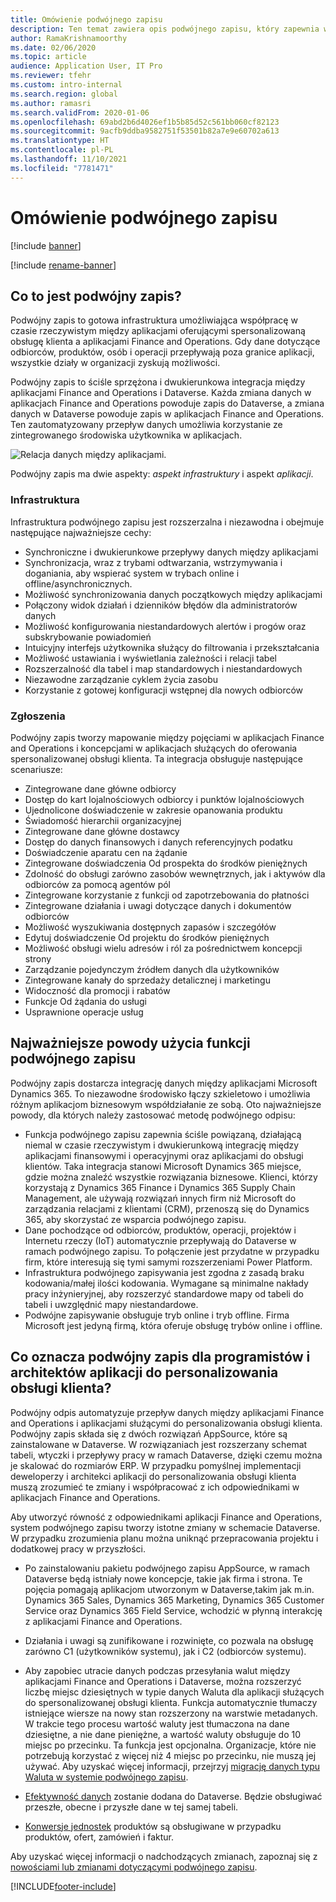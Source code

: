 ```yaml
---
title: Omówienie podwójnego zapisu
description: Ten temat zawiera opis podwójnego zapisu, który zapewnia współpracę prawie w czasie rzeczywistym między aplikacjami Customer Engagement a aplikacjami Finance and Operations.
author: RamaKrishnamoorthy
ms.date: 02/06/2020
ms.topic: article
audience: Application User, IT Pro
ms.reviewer: tfehr
ms.custom: intro-internal
ms.search.region: global
ms.author: ramasri
ms.search.validFrom: 2020-01-06
ms.openlocfilehash: 69abd2b6d4026ef1b5b85d52c561bb060cf82123
ms.sourcegitcommit: 9acfb9ddba9582751f53501b82a7e9e60702a613
ms.translationtype: HT
ms.contentlocale: pl-PL
ms.lasthandoff: 11/10/2021
ms.locfileid: "7781471"
---
```

# <a name="dual-write-overview"></a>Omówienie podwójnego zapisu

[!include [banner](../../includes/banner.md)]

[!include [rename-banner](~/includes/cc-data-platform-banner.md)]



## <a name="what-is-dual-write"></a>Co to jest podwójny zapis?

Podwójny zapis to gotowa infrastruktura umożliwiająca współpracę w czasie rzeczywistym między aplikacjami oferującymi spersonalizowaną obsługę klienta a aplikacjami Finance and Operations. Gdy dane dotyczące odbiorców, produktów, osób i operacji przepływają poza granice aplikacji, wszystkie działy w organizacji zyskują możliwości.

Podwójny zapis to ściśle sprzężona i dwukierunkowa integracja między aplikacjami Finance and Operations i Dataverse. Każda zmiana danych w aplikacjach Finance and Operations powoduje zapis do Dataverse, a zmiana danych w Dataverse powoduje zapis w aplikacjach Finance and Operations. Ten zautomatyzowany przepływ danych umożliwia korzystanie ze zintegrowanego środowiska użytkownika w aplikacjach.

![Relacja danych między aplikacjami.](media/dual-write-overview.jpg)

Podwójny zapis ma dwie aspekty: *aspekt infrastruktury* i aspekt *aplikacji*.

### <a name="infrastructure"></a>Infrastruktura

Infrastruktura podwójnego zapisu jest rozszerzalna i niezawodna i obejmuje następujące najważniejsze cechy:

+ Synchroniczne i dwukierunkowe przepływy danych między aplikacjami
+ Synchronizacja, wraz z trybami odtwarzania, wstrzymywania i doganiania, aby wspierać system w trybach online i offline/asynchronicznych.
+ Możliwość synchronizowania danych początkowych między aplikacjami
+ Połączony widok działań i dzienników błędów dla administratorów danych
+ Możliwość konfigurowania niestandardowych alertów i progów oraz subskrybowanie powiadomień
+ Intuicyjny interfejs użytkownika służący do filtrowania i przekształcania
+ Możliwość ustawiania i wyświetlania zależności i relacji tabel
+ Rozszerzalność dla tabel i map standardowych i niestandardowych
+ Niezawodne zarządzanie cyklem życia zasobu
+ Korzystanie z gotowej konfiguracji wstępnej dla nowych odbiorców

### <a name="application"></a>Zgłoszenia

Podwójny zapis tworzy mapowanie między pojęciami w aplikacjach Finance and Operations i koncepcjami w aplikacjach służących do oferowania spersonalizowanej obsługi klienta. Ta integracja obsługuje następujące scenariusze:

+ Zintegrowane dane główne odbiorcy
+ Dostęp do kart lojalnościowych odbiorcy i punktów lojalnościowych
+ Ujednolicone doświadczenie w zakresie opanowania produktu
+ Świadomość hierarchii organizacyjnej
+ Zintegrowane dane główne dostawcy
+ Dostęp do danych finansowych i danych referencyjnych podatku
+ Doświadczenie aparatu cen na żądanie
+ Zintegrowane doświadczenia Od prospekta do środków pieniężnych
+ Zdolność do obsługi zarówno zasobów wewnętrznych, jak i aktywów dla odbiorców za pomocą agentów pól
+ Zintegrowane korzystanie z funkcji od zapotrzebowania do płatności
+ Zintegrowane działania i uwagi dotyczące danych i dokumentów odbiorców
+ Możliwość wyszukiwania dostępnych zapasów i szczegółów
+ Edytuj doświadczenie Od projektu do środków pieniężnych
+ Możliwość obsługi wielu adresów i ról za pośrednictwem koncepcji strony
+ Zarządzanie pojedynczym źródłem danych dla użytkowników
+ Zintegrowane kanały do sprzedaży detalicznej i marketingu
+ Widoczność dla promocji i rabatów
+ Funkcje Od żądania do usługi
+ Usprawnione operacje usług

## <a name="top-reasons-to-use-dual-write"></a>Najważniejsze powody użycia funkcji podwójnego zapisu

Podwójny zapis dostarcza integrację danych między aplikacjami Microsoft Dynamics 365. To niezawodne środowisko łączy szkieletowo i umożliwia różnym aplikacjom biznesowym współdziałanie ze sobą. Oto najważniejsze powody, dla których należy zastosować metodę podwójnego odpisu:

+ Funkcja podwójnego zapisu zapewnia ściśle powiązaną, działającą niemal w czasie rzeczywistym i dwukierunkową integrację między aplikacjami finansowymi i operacyjnymi oraz aplikacjami do obsługi klientów. Taka integracja stanowi Microsoft Dynamics 365 miejsce, gdzie można znaleźć wszystkie rozwiązania biznesowe. Klienci, którzy korzystają z Dynamics 365 Finance i Dynamics 365 Supply Chain Management, ale używają rozwiązań innych firm niż Microsoft do zarządzania relacjami z klientami (CRM), przenoszą się do Dynamics 365, aby skorzystać ze wsparcia podwójnego zapisu.
+ Dane pochodzące od odbiorców, produktów, operacji, projektów i Internetu rzeczy (IoT) automatycznie przepływają do Dataverse w ramach podwójnego zapisu. To połączenie jest przydatne w przypadku firm, które interesują się tymi samymi rozszerzeniami Power Platform.
+ Infrastruktura podwójnego zapisywania jest zgodna z zasadą braku kodowania/małej ilości kodowania. Wymagane są minimalne nakłady pracy inżynieryjnej, aby rozszerzyć standardowe mapy od tabeli do tabeli i uwzględnić mapy niestandardowe.
+ Podwójne zapisywanie obsługuje tryb online i tryb offline. Firma Microsoft jest jedyną firmą, która oferuje obsługę trybów online i offline.

## <a name="what-does-dual-write-mean-for-developers-and-architects-of-customer-engagement-apps"></a><a id="developer-architect"></a>Co oznacza podwójny zapis dla programistów i architektów aplikacji do personalizowania obsługi klienta?

Podwójny odpis automatyzuje przepływ danych między aplikacjami Finance and Operations i aplikacjami służącymi do personalizowania obsługi klienta. Podwójny zapis składa się z dwóch rozwiązań AppSource, które są zainstalowane w Dataverse. W rozwiązaniach jest rozszerzany schemat tabeli, wtyczki i przepływy pracy w ramach Dataverse, dzięki czemu można je skalować do rozmiarów ERP. W przypadku pomyślnej implementacji deweloperzy i architekci aplikacji do personalizowania obsługi klienta muszą zrozumieć te zmiany i współpracować z ich odpowiednikami w aplikacjach Finance and Operations.

Aby utworzyć równość z odpowiednikami aplikacji Finance and Operations, system podwójnego zapisu tworzy istotne zmiany w schemacie Dataverse. W przypadku zrozumienia planu można uniknąć przepracowania projektu i dodatkowej pracy w przyszłości.

+ Po zainstalowaniu pakietu podwójnego zapisu AppSource, w ramach Dataverse będą istniały nowe koncepcje, takie jak firma i strona. Te pojęcia pomagają aplikacjom utworzonym w Dataverse,takim jak m.in. Dynamics 365 Sales, Dynamics 365 Marketing, Dynamics 365 Customer Service oraz Dynamics 365 Field Service, wchodzić w płynną interakcję z aplikacjami Finance and Operations.

+ Działania i uwagi są zunifikowane i rozwinięte, co pozwala na obsługę zarówno C1 (użytkowników systemu), jak i C2 (odbiorców systemu).

+ Aby zapobiec utracie danych podczas przesyłania walut między aplikacjami Finance and Operations i Dataverse, można rozszerzyć liczbę miejsc dziesiętnych w typie danych Waluta dla aplikacji służących do spersonalizowanej obsługi klienta. Funkcja automatycznie tłumaczy istniejące wiersze na nowy stan rozszerzony na warstwie metadanych. W trakcie tego procesu wartość waluty jest tłumaczona na dane dziesiętne, a nie dane pieniężne, a wartość waluty obsługuje do 10 miejsc po przecinku. Ta funkcja jest opcjonalna. Organizacje, które nie potrzebują korzystać z więcej niż 4 miejsc po przecinku, nie muszą jej używać. Aby uzyskać więcej informacji, przejrzyj [migrację danych typu Waluta w systemie podwójnego zapisu](currrency-decimal-places.md).

+ [Efektywność danych](../../dev-tools/date-effectivity.md) zostanie dodana do Dataverse. Będzie obsługiwać przeszłe, obecne i przyszłe dane w tej samej tabeli.

+ [Konwersje jednostek](../../../../supply-chain/pim/tasks/manage-unit-measure.md) produktów są obsługiwane w przypadku produktów, ofert, zamówień i faktur.

Aby uzyskać więcej informacji o nadchodzących zmianach, zapoznaj się z [nowościami lub zmianami dotyczącymi podwójnego zapisu](whats-new-dual-write.md).



[!INCLUDE[footer-include](../../../../includes/footer-banner.md)]